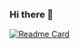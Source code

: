 ### Hi there 👋
[![Readme Card](https://github-readme-stats.vercel.app/api/pin/?username=Andreamartinn17&repo=github-readme-stats)](https://github.com/Andreamartinn17/github-readme-stats)

<!--
**Andreamartinn17/Andreamartinn17** is a ✨ _special_ ✨ repository because its `README.md` (this file) appears on your GitHub profile.

Here are some ideas to get you started:

- 🔭 I’m currently working on ...
- 🌱 I’m currently learning ...
- 👯 I’m looking to collaborate on ...
- 🤔 I’m looking for help with ...
- 💬 Ask me about ...
- 📫 How to reach me: ...
- 😄 Pronouns: ...
- ⚡ Fun fact: ...
-->
